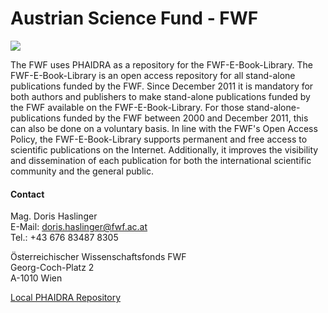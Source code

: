 # Austrian Science Fund - FWF

![](/assets/img/partner_logos/csm_FWF.png)

The FWF uses PHAIDRA as a repository for the FWF-E-Book-Library. The FWF-E-Book-Library is an open access repository for all stand-alone publications funded by the FWF. Since December 2011 it is mandatory for both authors and publishers to make stand-alone publications funded by the FWF available on the FWF-E-Book-Library. For those stand-alone-publications funded by the FWF between 2000 and December 2011, this can also be done on a voluntary basis. In line with the FWF's Open Access Policy, the FWF-E-Book-Library supports permanent and free access to scientific publications on the Internet. Additionally, it improves the visibility and dissemination of each publication for both the international scientific community and the general public.

#### Contact
Mag. Doris Haslinger  
E-Mail: <doris.haslinger@fwf.ac.at>  
Tel.: +43 676 83487 8305  

Österreichischer Wissenschaftsfonds FWF  
Georg-Coch-Platz 2  
A-1010 Wien  

[Local PHAIDRA Repository](https://www.fwf.ac.at/de/service/fwf-e-book-library/)
